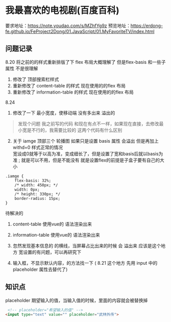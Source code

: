 # 我最喜欢的电视剧(百度百科)
要求地址：https://note.youdao.com/s/MZhfYg9z
预览地址：https://erdong-fe.github.io/FeProject2Dong/01.JavaScript/01.MyFavoriteTV/index.html

## 问题记录
8.20 
将之前的的样式重新排版了下  flex 布局大概理解了  但是flex-basis 和一些子属性   不是很理解
1. 修改了 顶部搜索栏样式
2. 重新修改了  content-table 的样式  现在使用的的flex  布局
3. 重新修改了  information-table  的样式  现在使用的的flex  布局



8.24 
1. 修改了一下 最小宽度，使移动端  没有多出来  溢出的
> 发现个问题 我之前写的代码  和现在有点不一样，如果现在直接，去修改最小宽是不行的，我需要比较的 这两个代码有什么区别

2. 关于 iamge  顶部三个 轮播图  如果只是设置 basis  属性 会溢出 但是再加上  withd=0  样式正常的情况  
宽设成0就等于以高为准，变成细长了，但是设置了宽和basis后就以basis为准 ; 就是可以不用，但是不能没有 就是设置flex的前提是子盒子要有自己的大小

``` csss
.iamge {
    flex-basis: 32%;
    /* width: 450px; */
    width: 0px;
    /* height: 330px; */
    border-radius: 15px;
}
```



待解决的
1.  content-table  使用vue的 语法渲染出来
2.  information-table 使用vue的 语法渲染出来
3.  忽然发现基本信息的 的横线，当屏幕占比出来的时候 会 溢出来 
    应该是这个地方 宽设置的有问题，可以再研究下

4.  输入框，不显示默认内容，的方法找一下  ( 8.21 这个地方  先用 input 中的 placeholder  属性去替代了)



## 知识点
placeholder 期望输入的值，当输入值的时候，里面的内容就会被替换掉
``` html
 <!-- placeholder="希望输入的值" -->
<input type="text" value="" placeholder="武林外传">
```